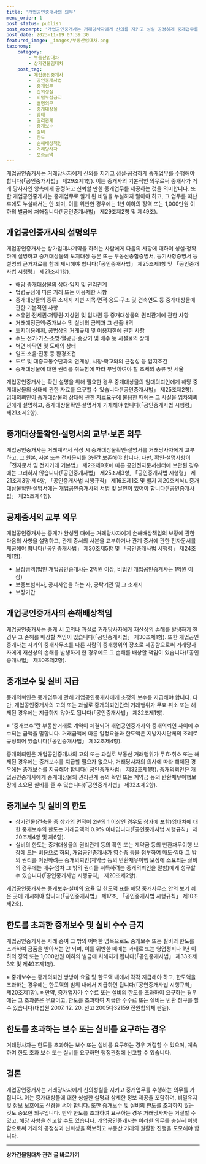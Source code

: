 ```yaml
---
title: '개업공인중개사의 의무'
menu_order: 1
post_status: publish
post_excerpt: '개업공인중개사는 거래당사자에게 신의를 지키고 성실 공정하게 중개업무를 수행해야 합니다  공인중개사법  제29조제1항 . 이는 중개사의 기본적인 의무로써 중개사가 거래 당사자인 양측에게 공정하고 신뢰할 만한 중개업무를 제공하는 것을 의미합니다. 또한 개업공인중개사는 중개업무로 알게 된 비밀을 누설하지 말아야 하고, 그 업무를 떠난 후에도 누설해서는 안 되며, 이를 위반한 경우에는 1년 이하의 징역 또는 1,000만원 이하의 벌금에 처해집니다  공인중개사법  제29조제2항 및 제49조 .'
post_date: 2023-11-19 07:39:30
featured_image: _images/부동산임대차.png
taxonomy:
    category:
        - 부동산임대차
        - 상가건물임대차
    post_tag:
        - 개업공인중개사
        -  공인중개사법
        -  중개업무
        -  신의성실
        -  비밀누설금지
        -  설명의무
        -  중개대상물
        -  상태
        -  권리관계
        -  중개보수
        -  실비
        -  한도
        -  손해배상책임
        -  거래당사자
        -  보증금액
---
```



개업공인중개사는 거래당사자에게 신의를 지키고 성실·공정하게 중개업무를 수행해야 합니다(「공인중개사법」 제29조제1항). 이는 중개사의 기본적인 의무로써 중개사가 거래 당사자인 양측에게 공정하고 신뢰할 만한 중개업무를 제공하는 것을 의미합니다. 또한 개업공인중개사는 중개업무로 알게 된 비밀을 누설하지 말아야 하고, 그 업무를 떠난 후에도 누설해서는 안 되며, 이를 위반한 경우에는 1년 이하의 징역 또는 1,000만원 이하의 벌금에 처해집니다(「공인중개사법」 제29조제2항 및 제49조).

## 개업공인중개사의 설명의무

개업공인중개사는 상가임대차계약을 하려는 사람에게 다음의 사항에 대하여 성실·정확하게 설명하고 중개대상물의 토지대장 등본 또는 부동산종합증명서, 등기사항증명서 등 설명의 근거자료를 함께 제시해야 합니다(「공인중개사법」 제25조제1항 및 「공인중개사법 시행령」 제21조제1항).

- 해당 중개대상물의 상태·입지 및 권리관계
- 법령규정에 따른 거래 또는 이용제한 사항
- 중개대상물의 종류·소재지·지번·지목·면적·용도·구조 및 건축연도 등 중개대상물에 관한 기본적인 사항
- 소유권·전세권·저당권·지상권 및 임차권 등 중개대상물의 권리관계에 관한 사항
- 거래예정금액·중개보수 및 실비의 금액과 그 산출내역
- 토지이용계획, 공법상의 거래규제 및 이용제한에 관한 사항
- 수도·전기·가스·소방·열공급·승강기 및 배수 등 시설물의 상태
- 벽면·바닥면 및 도배의 상태
- 일조·소음·진동 등 환경조건
- 도로 및 대중교통수단과의 연계성, 시장·학교와의 근접성 등 입지조건
- 중개대상물에 대한 권리를 취득함에 따라 부담하여야 할 조세의 종류 및 세율

개업공인중개사는 확인·설명을 위해 필요한 경우 중개대상물의 임대의뢰인에게 해당 중개대상물의 상태에 관한 자료를 요구할 수 있습니다(「공인중개사법」 제25조제2항). 임대의뢰인이 중개대상물의 상태에 관한 자료요구에 불응한 때에는 그 사실을 임차의뢰인에게 설명하고, 중개대상물확인·설명서에 기재해야 합니다(「공인중개사법 시행령」 제21조제2항).

## 중개대상물확인·설명서의 교부·보존 의무

개업공인중개사는 거래계약서 작성 시 중개대상물확인·설명서를 거래당사자에게 교부하고, 그 원본, 사본 또는 전자문서를 3년간 보존해야 합니다. 다만, 확인·설명사항이 「전자문서 및 전자거래 기본법」 제2조제9호에 따른 공인전자문서센터에 보관된 경우에는 그러하지 않습니다(「공인중개사법」 제25조제3항, 「공인중개사법 시행령」 제21조제3항·제4항, 「공인중개사법 시행규칙」 제16조제1호 및 별지 제20호서식). 중개대상물확인·설명서에는 개업공인중개사의 서명 및 날인이 있어야 합니다(「공인중개사법」 제25조제4항).

## 공제증서의 교부 의무

개업공인중개사는 중개가 완성된 때에는 거래당사자에게 손해배상책임의 보장에 관한 다음의 사항을 설명하고, 관계 증서의 사본을 교부하거나 관계 증서에 관한 전자문서를 제공해야 합니다(「공인중개사법」 제30조제5항 및 「공인중개사법 시행령」 제24조제1항).

- 보장금액(법인 개업공인중개사는 2억원 이상, 비법인 개업공인중개사는 1억원 이상)
- 보증보험회사, 공제사업을 하는 자, 공탁기관 및 그 소재지
- 보장기간

## 개업공인중개사의 손해배상책임

개업공인중개사는 중개 시 고의나 과실로 거래당사자에게 재산상의 손해를 발생하게 한 경우 그 손해를 배상할 책임이 있습니다(「공인중개사법」 제30조제1항). 또한 개업공인중개사는 자기의 중개사무소를 다른 사람의 중개행위의 장소로 제공함으로써 거래당사자에게 재산상의 손해를 발생하게 한 경우에도 그 손해를 배상할 책임이 있습니다(「공인중개사법」 제30조제2항).

## 중개보수 및 실비 지급

중개의뢰인은 중개업무에 관해 개업공인중개사에게 소정의 보수를 지급해야 합니다. 다만, 개업공인중개사의 고의 또는 과실로 중개의뢰인간의 거래행위가 무효·취소 또는 해제된 경우에는 지급하지 않아도 됩니다(「공인중개사법」 제32조제1항).

※ “중개보수”란 부동산거래로 계약이 체결되어 개업공인중개사와 중개의뢰인 사이에 수수되는 금액을 말합니다. 거래금액에 따른 일정요율과 한도액은 지방자치단체의 조례로 규정되어 있습니다(「공인중개사법」 제32조제4항).

중개의뢰인은 개업공인중개사의 고의 또는 과실로 부동산 거래행위가 무효·취소 또는 해제된 경우에는 중개보수를 지급할 필요가 없으나, 거래당사자의 의사에 따라 해제된 경우에는 중개보수를 지급해야 합니다(「공인중개사법」 제32조제1항). 중개의뢰인은 개업공인중개사에게 중개대상물의 권리관계 등의 확인 또는 계약금 등의 반환채무이행보장에 소요된 실비를 줄 수 있습니다(「공인중개사법」 제32조제2항).

## 중개보수 및 실비의 한도

- 상가건물(건축물 중 상가의 면적이 2분의 1 이상인 경우도 상가에 포함)임대차에 대한 중개보수의 한도는 거래금액의 0.9% 이내입니다(「공인중개사법 시행규칙」 제20조제4항 및 제6항).
- 실비의 한도는 중개대상물의 권리관계 등의 확인 또는 계약금 등의 반환채무이행 보장에 드는 비용으로 하되, 개업공인중개사가 영수증 등을 첨부하여 매도·임대 그 밖의 권리를 이전하려는 중개의뢰인(계약금 등의 반환채무이행 보장에 소요되는 실비의 경우에는 매수·임차 그 밖의 권리를 취득하려는 중개의뢰인을 말함)에게 청구할 수 있습니다(「공인중개사법 시행규칙」 제20조제2항).

개업공인중개사는 중개보수·실비의 요율 및 한도액 표를 해당 중개사무소 안의 보기 쉬운 곳에 게시해야 합니다(「공인중개사법」 제17조, 「공인중개사법 시행규칙」 제10조제2호).

## 한도를 초과한 중개보수 및 실비 수수 금지

개업공인중개사는 사례·증여 그 밖의 어떠한 명목으로도 중개보수 또는 실비의 한도를 초과하여 금품을 받아서는 안 되며, 이를 위반한 때에는 과태료 또는 영업정지나 1년 이하의 징역 또는 1,000만원 이하의 벌금에 처해지게 됩니다(「공인중개사법」 제33조제3호 및 제49조제1항).

※ 중개보수는 중개의뢰인 쌍방이 요율 및 한도액 내에서 각각 지급해야 하고, 한도액을 초과하는 경우에는 한도액의 범위 내에서 지급하면 됩니다(「공인중개사법 시행규칙」 제20조제1항).
※ 만약, 중개업자가 수수료 또는 실비의 한도를 초과하여 요구하는 경우에는 그 초과분은 무효이고, 한도를 초과하여 지급한 수수료 또는 실비는 반환 청구를 할 수 있습니다(대법원 2007. 12. 20. 선고 2005다32159 전원합의체 판결).

## 한도를 초과하는 보수 또는 실비를 요구하는 경우

거래당사자는 한도를 초과하는 보수 또는 실비를 요구하는 경우 거절할 수 있으며, 계속하여 한도 초과 보수 또는 실비를 요구하면 행정관청에 신고할 수 있습니다.

## 결론

개업공인중개사는 거래당사자에게 신의성실을 지키고 중개업무를 수행하는 의무를 가집니다. 이는 중개대상물에 대한 성실한 설명과 상세한 정보 제공을 포함하며, 비밀유지 및 정보 보호에도 신경을 써야 합니다. 또한 중개보수 및 실비의 한도를 초과하지 않는 것도 중요한 의무입니다. 만약 한도를 초과하여 요구하는 경우 거래당사자는 거절할 수 있고, 해당 사항을 신고할 수도 있습니다. 개업공인중개사는 이러한 의무를 충실히 이행함으로써 거래의 공정성과 신뢰성을 확보하고 부동산 거래의 원활한 진행을 도모해야 합니다.
<!-- wp:separator -->
<hr class="wp-block-separator has-alpha-channel-opacity"/>
<!-- /wp:separator -->

<!-- wp:group {"backgroundColor":"base","layout":{"type":"constrained"}} -->
<div class="wp-block-group has-base-background-color has-background"><!-- wp:paragraph {"align":"center","fontSize":"medium"} -->
<p class="has-text-align-center has-large-font-size"><strong>상가건물임대차 관련 글 바로가기</strong></p>
<!-- /wp:paragraph -->


<!-- wp:latest-posts
{"categories":[{"id":22580,"count":19,"description":"","link":"https://uknowlaw.com/category/%ec%83%81%ea%b0%80%ea%b1%b4%eb%ac%bc%ec%9e%84%eb%8c%80%ec%b0%a8/","name":"상가건물임대차","slug":"상가건물임대차","taxonomy":"category","parent":0,"meta":[],"_links":{"self":[{"href":"https://uknowlaw.com/wp-json/wp/v2/categories/22580"}],"collection":[{"href":"https://uknowlaw.com/wp-json/wp/v2/categories"}],"about":[{"href":"https://uknowlaw.com/wp-json/wp/v2/taxonomies/category"}],"wp:post_type":[{"href":"https://uknowlaw.com/wp-json/wp/v2/posts?categories=22580"}],"curies":[{"name":"wp","href":"https://api.w.org/{rel}","templated":true}]}}],"postsToShow":100,"excerptLength":28,"postLayout":"grid","columns":2,"featuredImageAlign":"left","featuredImageSizeSlug":"large","fontSize":"small"} /--></div>
<!-- /wp:group -->